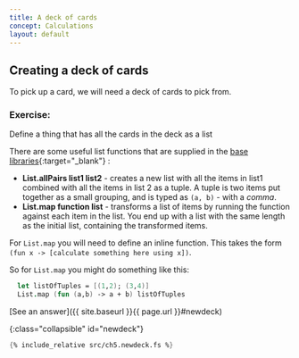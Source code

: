 ```yaml
---
title: A deck of cards
concept: Calculations
layout: default
---
```


## Creating a deck of cards
To pick up a card, we will need a deck of cards to pick from.

### Exercise:
Define a thing that has all the cards in the deck as a list

There are some useful list functions that are supplied in the [base libraries](https://fsharp.github.io/fsharp-core-docs/reference/fsharp-collections-listmodule.html){:target="_blank"} :
- __List.allPairs list1 list2__ - creates a new list with all the items in list1 combined with all the items in list 2 as a tuple.
A tuple is two items put together as a small grouping, and is typed as `(a, b)` - with a _comma_.  
- __List.map function list__ - transforms a list of items by running the function against each item in the list.  You end up with a list with the same length as the initial list, containing  the transformed items.

For `List.map` you will need to define an inline function.  This takes the form  
`(fun x -> [calculate something here using x])`. 

So for `List.map` you might do something like this:
```fsharp
  let listOfTuples = [(1,2); (3,4)]
  List.map (fun (a,b) -> a + b) listOfTuples
```

[See an answer]({{ site.baseurl }}{{ page.url }}#newdeck)

{:class="collapsible" id="newdeck"}
```fsharp
{% include_relative src/ch5.newdeck.fs %}
```
